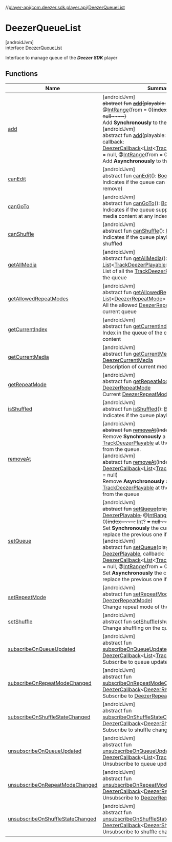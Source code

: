 //[player-api](../../../index.md)/[com.deezer.sdk.player.api](../index.md)/[DeezerQueueList](index.md)

# DeezerQueueList

[androidJvm]\
interface [DeezerQueueList](index.md)

Interface to manage queue of the **_Deezer SDK_** player

## Functions

| Name                                                                        | Summary                                                                                                                                                                                                                                                                                                                                                                                                                                                                                                                                                                                                                                                                                                                                                                                                                                                                                                                                                                                                                                                                                                                                                                                                                                                |
| --------------------------------------------------------------------------- | ------------------------------------------------------------------------------------------------------------------------------------------------------------------------------------------------------------------------------------------------------------------------------------------------------------------------------------------------------------------------------------------------------------------------------------------------------------------------------------------------------------------------------------------------------------------------------------------------------------------------------------------------------------------------------------------------------------------------------------------------------------------------------------------------------------------------------------------------------------------------------------------------------------------------------------------------------------------------------------------------------------------------------------------------------------------------------------------------------------------------------------------------------------------------------------------------------------------------------------------------------ |
| [add](add.md)                                                               | [androidJvm]<br/>~~abstract~~ ~~fun~~ [~~add~~](add.md)~~(~~~~playable~~~~:~~ [DeezerPlayable](../../com.deezer.sdk.player.model/-deezer-playable/index.md)~~,~~ @[IntRange](https://developer.android.com/reference/kotlin/androidx/annotation/IntRange.html)(from = 0)~~index~~~~:~~ [Int](https://kotlinlang.org/api/latest/jvm/stdlib/kotlin/-int/index.html)? ~~=~~ ~~null~~~~)~~<br/>Add **Synchronously** to the current queue.<br/>[androidJvm]<br/>abstract fun [add](add.md)(playable: [DeezerPlayable](../../com.deezer.sdk.player.model/-deezer-playable/index.md), callback: [DeezerCallback](../../../../../common-api/common-api/com.deezer.sdk.common/-deezer-callback/index.md)&lt;[List](https://kotlinlang.org/api/latest/jvm/stdlib/kotlin.collections/-list/index.html)&lt;[TrackDeezerPlayable](../../com.deezer.sdk.player.model/-track-deezer-playable/index.md)&gt;&gt;? = null, @[IntRange](https://developer.android.com/reference/kotlin/androidx/annotation/IntRange.html)(from = 0)index: [Int](https://kotlinlang.org/api/latest/jvm/stdlib/kotlin/-int/index.html)? = null)<br/>Add **Asynchronously** to the current queue.                                                                                           |
| [canEdit](can-edit.md)                                                      | [androidJvm]<br/>abstract fun [canEdit](can-edit.md)(): [Boolean](https://kotlinlang.org/api/latest/jvm/stdlib/kotlin/-boolean/index.html)<br/>Indicates if the queue can be edited (add, remove)                                                                                                                                                                                                                                                                                                                                                                                                                                                                                                                                                                                                                                                                                                                                                                                                                                                                                                                                                                                                                                                      |
| [canGoTo](can-go-to.md)                                                     | [androidJvm]<br/>abstract fun [canGoTo](can-go-to.md)(): [Boolean](https://kotlinlang.org/api/latest/jvm/stdlib/kotlin/-boolean/index.html)<br/>Indicates if the queue supports direct jump to a media content at any index                                                                                                                                                                                                                                                                                                                                                                                                                                                                                                                                                                                                                                                                                                                                                                                                                                                                                                                                                                                                                            |
| [canShuffle](can-shuffle.md)                                                | [androidJvm]<br/>abstract fun [canShuffle](can-shuffle.md)(): [Boolean](https://kotlinlang.org/api/latest/jvm/stdlib/kotlin/-boolean/index.html)<br/>Indicates if the queue playback can be shuffled                                                                                                                                                                                                                                                                                                                                                                                                                                                                                                                                                                                                                                                                                                                                                                                                                                                                                                                                                                                                                                                   |
| [getAllMedia](get-all-media.md)                                             | [androidJvm]<br/>abstract fun [getAllMedia](get-all-media.md)(): [List](https://kotlinlang.org/api/latest/jvm/stdlib/kotlin.collections/-list/index.html)&lt;[TrackDeezerPlayable](../../com.deezer.sdk.player.model/-track-deezer-playable/index.md)&gt;<br/>List of all the [TrackDeezerPlayable](../../com.deezer.sdk.player.model/-track-deezer-playable/index.md) currently in the queue                                                                                                                                                                                                                                                                                                                                                                                                                                                                                                                                                                                                                                                                                                                                                                                                                                                          |
| [getAllowedRepeatModes](get-allowed-repeat-modes.md)                        | [androidJvm]<br/>abstract fun [getAllowedRepeatModes](get-allowed-repeat-modes.md)(): [List](https://kotlinlang.org/api/latest/jvm/stdlib/kotlin.collections/-list/index.html)&lt;[DeezerRepeatMode](../../com.deezer.sdk.player.model/-deezer-repeat-mode/index.md)&gt;<br/>All the allowed [DeezerRepeatMode](../../com.deezer.sdk.player.model/-deezer-repeat-mode/index.md) for the current queue                                                                                                                                                                                                                                                                                                                                                                                                                                                                                                                                                                                                                                                                                                                                                                                                                                                  |
| [getCurrentIndex](get-current-index.md)                                     | [androidJvm]<br/>abstract fun [getCurrentIndex](get-current-index.md)(): [Int](https://kotlinlang.org/api/latest/jvm/stdlib/kotlin/-int/index.html)<br/>Index in the queue of the current media content                                                                                                                                                                                                                                                                                                                                                                                                                                                                                                                                                                                                                                                                                                                                                                                                                                                                                                                                                                                                                                                |
| [getCurrentMedia](get-current-media.md)                                     | [androidJvm]<br/>abstract fun [getCurrentMedia](get-current-media.md)(): [DeezerCurrentMedia](../../com.deezer.sdk.player.model/-deezer-current-media/index.md)<br/>Description of current media content                                                                                                                                                                                                                                                                                                                                                                                                                                                                                                                                                                                                                                                                                                                                                                                                                                                                                                                                                                                                                                               |
| [getRepeatMode](get-repeat-mode.md)                                         | [androidJvm]<br/>abstract fun [getRepeatMode](get-repeat-mode.md)(): [DeezerRepeatMode](../../com.deezer.sdk.player.model/-deezer-repeat-mode/index.md)<br/>Current [DeezerRepeatMode](../../com.deezer.sdk.player.model/-deezer-repeat-mode/index.md) of the queue                                                                                                                                                                                                                                                                                                                                                                                                                                                                                                                                                                                                                                                                                                                                                                                                                                                                                                                                                                                    |
| [isShuffled](is-shuffled.md)                                                | [androidJvm]<br/>abstract fun [isShuffled](is-shuffled.md)(): [Boolean](https://kotlinlang.org/api/latest/jvm/stdlib/kotlin/-boolean/index.html)<br/>Indicates if the queue playback is shuffled                                                                                                                                                                                                                                                                                                                                                                                                                                                                                                                                                                                                                                                                                                                                                                                                                                                                                                                                                                                                                                                       |
| [removeAt](remove-at.md)                                                    | [androidJvm]<br/>~~abstract~~ ~~fun~~ [~~removeAt~~](remove-at.md)~~(~~~~index~~~~:~~ [Int](https://kotlinlang.org/api/latest/jvm/stdlib/kotlin/-int/index.html)~~)~~<br/>Remove **Synchronously** a [TrackDeezerPlayable](../../com.deezer.sdk.player.model/-track-deezer-playable/index.md) at the specified [index](remove-at.md) from the queue.<br/>[androidJvm]<br/>abstract fun [removeAt](remove-at.md)(index: [Int](https://kotlinlang.org/api/latest/jvm/stdlib/kotlin/-int/index.html), callback: [DeezerCallback](../../../../../common-api/common-api/com.deezer.sdk.common/-deezer-callback/index.md)&lt;[List](https://kotlinlang.org/api/latest/jvm/stdlib/kotlin.collections/-list/index.html)&lt;[TrackDeezerPlayable](../../com.deezer.sdk.player.model/-track-deezer-playable/index.md)&gt;&gt;? = null)<br/>Remove **Asynchronously** a [TrackDeezerPlayable](../../com.deezer.sdk.player.model/-track-deezer-playable/index.md) at the specified [index](remove-at.md) from the queue                                                                                                                                                                                                                                            |
| [setQueue](set-queue.md)                                                    | [androidJvm]<br/>~~abstract~~ ~~fun~~ [~~setQueue~~](set-queue.md)~~(~~~~playable~~~~:~~ [DeezerPlayable](../../com.deezer.sdk.player.model/-deezer-playable/index.md)~~,~~ @[IntRange](https://developer.android.com/reference/kotlin/androidx/annotation/IntRange.html)(from = 0)~~index~~~~:~~ [Int](https://kotlinlang.org/api/latest/jvm/stdlib/kotlin/-int/index.html)? ~~=~~ ~~null~~~~)~~<br/>Set **Synchronously** the current queue, and replace the previous one if any.<br/>[androidJvm]<br/>abstract fun [setQueue](set-queue.md)(playable: [DeezerPlayable](../../com.deezer.sdk.player.model/-deezer-playable/index.md), callback: [DeezerCallback](../../../../../common-api/common-api/com.deezer.sdk.common/-deezer-callback/index.md)&lt;[List](https://kotlinlang.org/api/latest/jvm/stdlib/kotlin.collections/-list/index.html)&lt;[TrackDeezerPlayable](../../com.deezer.sdk.player.model/-track-deezer-playable/index.md)&gt;&gt;? = null, @[IntRange](https://developer.android.com/reference/kotlin/androidx/annotation/IntRange.html)(from = 0)index: [Int](https://kotlinlang.org/api/latest/jvm/stdlib/kotlin/-int/index.html)? = null)<br/>Set **Asynchronously** the current queue, and replace the previous one if any. |
| [setRepeatMode](set-repeat-mode.md)                                         | [androidJvm]<br/>abstract fun [setRepeatMode](set-repeat-mode.md)(repeatMode: [DeezerRepeatMode](../../com.deezer.sdk.player.model/-deezer-repeat-mode/index.md))<br/>Change repeat mode of the queue                                                                                                                                                                                                                                                                                                                                                                                                                                                                                                                                                                                                                                                                                                                                                                                                                                                                                                                                                                                                                                                  |
| [setShuffle](set-shuffle.md)                                                | [androidJvm]<br/>abstract fun [setShuffle](set-shuffle.md)(shuffled: [Boolean](https://kotlinlang.org/api/latest/jvm/stdlib/kotlin/-boolean/index.html))<br/>Change shuffling on the queue                                                                                                                                                                                                                                                                                                                                                                                                                                                                                                                                                                                                                                                                                                                                                                                                                                                                                                                                                                                                                                                             |
| [subscribeOnQueueUpdated](subscribe-on-queue-updated.md)                    | [androidJvm]<br/>abstract fun [subscribeOnQueueUpdated](subscribe-on-queue-updated.md)(callback: [DeezerCallback](../../../../../common-api/common-api/com.deezer.sdk.common/-deezer-callback/index.md)&lt;[List](https://kotlinlang.org/api/latest/jvm/stdlib/kotlin.collections/-list/index.html)&lt;[TrackDeezerPlayable](../../com.deezer.sdk.player.model/-track-deezer-playable/index.md)&gt;&gt;)<br/>Subscribe to queue updates                                                                                                                                                                                                                                                                                                                                                                                                                                                                                                                                                                                                                                                                                                                                                                                                                |
| [subscribeOnRepeatModeChanged](subscribe-on-repeat-mode-changed.md)         | [androidJvm]<br/>abstract fun [subscribeOnRepeatModeChanged](subscribe-on-repeat-mode-changed.md)(callback: [DeezerCallback](../../../../../common-api/common-api/com.deezer.sdk.common/-deezer-callback/index.md)&lt;[DeezerRepeatMode](../../com.deezer.sdk.player.model/-deezer-repeat-mode/index.md)&gt;)<br/>Subscribe to [DeezerRepeatMode](../../com.deezer.sdk.player.model/-deezer-repeat-mode/index.md) changes                                                                                                                                                                                                                                                                                                                                                                                                                                                                                                                                                                                                                                                                                                                                                                                                                              |
| [subscribeOnShuffleStateChanged](subscribe-on-shuffle-state-changed.md)     | [androidJvm]<br/>abstract fun [subscribeOnShuffleStateChanged](subscribe-on-shuffle-state-changed.md)(callback: [DeezerCallback](../../../../../common-api/common-api/com.deezer.sdk.common/-deezer-callback/index.md)&lt;[DeezerShuffleState](../../com.deezer.sdk.player.model/-deezer-shuffle-state/index.md)&gt;)<br/>Subscribe to shuffle changes                                                                                                                                                                                                                                                                                                                                                                                                                                                                                                                                                                                                                                                                                                                                                                                                                                                                                                 |
| [unsubscribeOnQueueUpdated](unsubscribe-on-queue-updated.md)                | [androidJvm]<br/>abstract fun [unsubscribeOnQueueUpdated](unsubscribe-on-queue-updated.md)(callback: [DeezerCallback](../../../../../common-api/common-api/com.deezer.sdk.common/-deezer-callback/index.md)&lt;[List](https://kotlinlang.org/api/latest/jvm/stdlib/kotlin.collections/-list/index.html)&lt;[TrackDeezerPlayable](../../com.deezer.sdk.player.model/-track-deezer-playable/index.md)&gt;&gt;)<br/>Unsubscribe to queue updates                                                                                                                                                                                                                                                                                                                                                                                                                                                                                                                                                                                                                                                                                                                                                                                                          |
| [unsubscribeOnRepeatModeChanged](unsubscribe-on-repeat-mode-changed.md)     | [androidJvm]<br/>abstract fun [unsubscribeOnRepeatModeChanged](unsubscribe-on-repeat-mode-changed.md)(callback: [DeezerCallback](../../../../../common-api/common-api/com.deezer.sdk.common/-deezer-callback/index.md)&lt;[DeezerRepeatMode](../../com.deezer.sdk.player.model/-deezer-repeat-mode/index.md)&gt;)<br/>Unsubscribe to [DeezerRepeatMode](../../com.deezer.sdk.player.model/-deezer-repeat-mode/index.md) changes                                                                                                                                                                                                                                                                                                                                                                                                                                                                                                                                                                                                                                                                                                                                                                                                                        |
| [unsubscribeOnShuffleStateChanged](unsubscribe-on-shuffle-state-changed.md) | [androidJvm]<br/>abstract fun [unsubscribeOnShuffleStateChanged](unsubscribe-on-shuffle-state-changed.md)(callback: [DeezerCallback](../../../../../common-api/common-api/com.deezer.sdk.common/-deezer-callback/index.md)&lt;[DeezerShuffleState](../../com.deezer.sdk.player.model/-deezer-shuffle-state/index.md)&gt;)<br/>Unsubscribe to shuffle changes                                                                                                                                                                                                                                                                                                                                                                                                                                                                                                                                                                                                                                                                                                                                                                                                                                                                                           |
